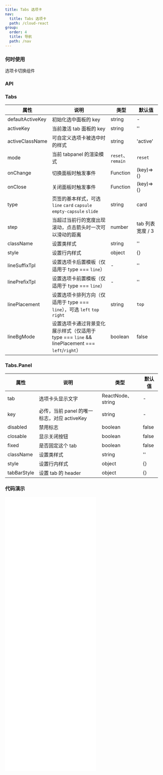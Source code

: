 ```yaml
---
title: Tabs 选项卡
nav:
  title: Tabs 选项卡
  path: /cloud-react
group:
  order: 4
  title: 导航
  path: /nav
---
```


### 何时使用

选项卡切换组件

### API

### Tabs

| 属性             | 说明                                                     | 类型              | 默认值           |
| ---------------- | -------------------------------------------------------- | ----------------- | ---------------- |
| defaultActiveKey | 初始化选中面板的 key                                     | string            | -                |
| activeKey        | 当前激活 tab 面板的 key                                  | string            | ''               |
| activeClassName  | 可自定义选项卡被选中时的样式                             | string            | 'active'         |
| mode             | 当前 tabpanel 的渲染模式                                 | `reset`、`remain` | `reset`          |
| onChange         | 切换面板时触发事件                                       | Function          | (key)=>{}        |
| onClose          | 关闭面板时触发事件                                       | Function          | (key)=>{}        |
| type             | 页签的基本样式，可选 `line` `card` `capsule` `empty-capsule` `slide`                      | string            | card             |
| step             | 当超过当前行的宽度出现滚动，点击箭头时一次可以滑动的距离 | number            | tab 列表宽度 / 3 |
| className        | 设置类样式                                               | string            | ''               |
| style            | 设置行内样式                                             | object            | {}               |
| lineSuffixTpl    | 设置选项卡后置模板（仅适用于 type === `line`）         | -            | ''              |
| linePrefixTpl    | 设置选项卡前置模板（仅适用于 type === `line`）         | -            | ''              |
| linePlacement    | 设置选项卡排列方向（仅适用于 type === `line`），可选 `left` `top` `right`         | string            |    `top`           |
| lineBgMode   | 设置选项卡通过背景变化展示样式（仅适用于 type === `line` && linePlacement === `left`/`right`）      | boolean            |    false           |

### Tabs.Panel

| 属性        | 说明                                        | 类型              | 默认值 |
| ----------- | ------------------------------------------- | ----------------- | ------ |
| tab         | 选项卡头显示文字                            | ReactNode、string | -      |
| key         | 必传，当前 panel 的唯一标志，对应 activeKey | string            | -      |
| disabled    | 禁用标志                                    | boolean           | false  |
| closable    | 显示关闭按钮                                | boolean           | false  |
| fixed       | 是否固定这个 tab                            | boolean           | false  |
| className   | 设置类样式                                  | string            | ''     |
| style       | 设置行内样式                                | object            | {}     |
| tabBarStyle | 设置 tab 的 header                          | object            | {}     |

 ### 代码演示 

<embed src="@components/tabs/demos/basic-tabs.md" /> 

<embed src="@components/tabs/demos/dynamic.md" /> 

<embed src="@components/tabs/demos/fixed.md" /> 

<embed src="@components/tabs/demos/line.md" /> 

<embed src="@components/tabs/demos/capsule.md" /> 

<embed src="@components/tabs/demos/slide.md" /> 
